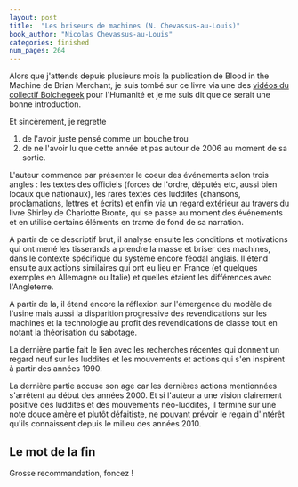 ```yaml
---
layout: post
title:  "Les briseurs de machines (N. Chevassus-au-Louis)"
book_author: "Nicolas Chevassus-au-Louis"
categories: finished
num_pages: 264
---
```


Alors que j'attends depuis plusieurs mois la publication de Blood in the Machine de Brian Merchant, je suis tombé sur ce livre via une des [vidéos du collectif Bolchegeek](https://youtu.be/1bppWMNlyd4) pour l'Humanité et je me suis dit que ce serait une bonne introduction.

Et sincèrement, je regrette
1. de l'avoir juste pensé comme un bouche trou
2. de ne l'avoir lu que cette année et pas autour de 2006 au moment de sa sortie.

L'auteur commence par présenter le coeur des événements selon trois angles : les textes des officiels (forces de l'ordre, députés etc, aussi bien locaux que nationaux), les rares textes des luddites (chansons, proclamations, lettres et écrits) et enfin via un regard extérieur au travers du livre Shirley de Charlotte Bronte, qui se passe au moment des événements et en utilise certains éléments en trame de fond de sa narration.

A partir de ce descriptif brut, il analyse ensuite les conditions et motivations qui ont mené les tisserands a prendre la masse et briser des machines, dans le contexte spécifique du système encore féodal anglais. 
Il étend ensuite aux actions similaires qui ont eu lieu en France (et quelques exemples en Allemagne ou Italie) et quelles étaient les différences avec l'Angleterre.

A partir de la, il étend encore la réflexion sur l'émergence du modèle de l'usine mais aussi la disparition progressive des revendications sur les machines et la technologie au profit des revendications de classe tout en notant la théorisation du sabotage.

La dernière partie fait le lien avec les recherches récentes qui donnent un regard neuf sur les luddites et les mouvements et actions qui s'en inspirent à partir des années 1990.

La dernière partie accuse son age car les dernières actions mentionnées s'arrêtent au début des années 2000. Et si l'auteur a une vision clairement positive des luddites et des mouvements néo-luddites, il termine sur une note douce amère et plutôt défaitiste, ne pouvant prévoir le regain d'intérêt qu'ils connaissent depuis le milieu des années 2010.

## Le mot de la fin

Grosse recommandation, foncez !